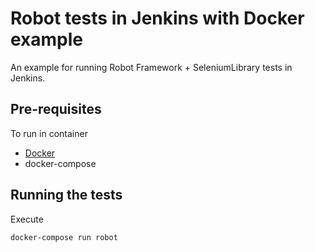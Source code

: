 # Robot tests in Jenkins with Docker example

An example for running Robot Framework + SeleniumLibrary tests in Jenkins. 

## Pre-requisites

To run in container

- [Docker](https://www.docker.com/)
- docker-compose

## Running the tests

Execute

```
docker-compose run robot
```
